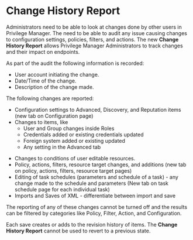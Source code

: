 [title]: # (Change History)
[tags]: # ( )
[priority]: # (13)
# Change History Report

Administrators need to be able to look at changes done by other users in Privilege Manager. The need to be able to audit any issue causing changes to configuration settings, policies, filters, and actions. The new __Change History Report__ allows Privilege Manager Administrators to track changes and their impact on endpoints.

As part of the audit the following information is recorded:

* User account initiating the change.
* Date/Time of the change.
* Description of the change made.

The following changes are reported:

* Configuration settings to Advanced, Discovery, and Reputation items (new tab on Configuration page)
* Changes to items, like
  * User and Group changes inside Roles
  * Credentials added or existing credentials updated
  * Foreign system added or existing updated
  * Any setting in the Advanced tab
<!--  * Authentication provider changed -->
  * Changes to conditions of user editable resources.
* Policy, actions, filters, resource target changes, and additions (new tab on policy, actions, filters, resource target pages)
* Editing of task schedules (parameters and schedule of a task) - any change made to the schedule and parameters (New tab on task schedule page for each individual task)
* Imports and Saves of XML - differentiate between import and save

The reporting of any of these changes cannot be turned off and the results can be filtered by categories like Policy, Filter, Action, and Configuration.

Each save creates or adds to the revision history of items. The __Change History Report__ cannot be used to revert to a previous state.
